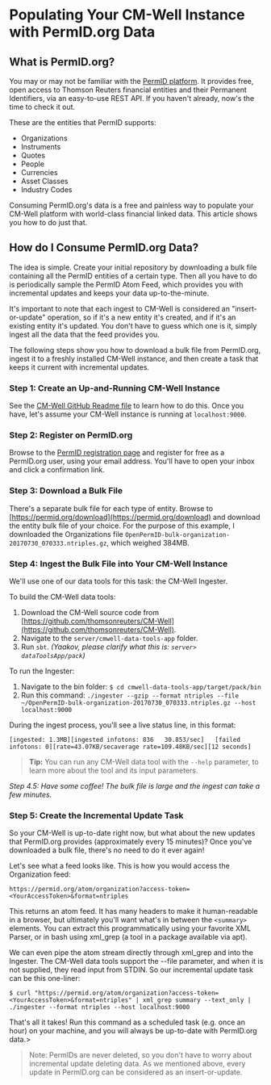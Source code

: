# Populating Your CM-Well Instance with PermID.org Data #

## What is PermID.org? ##

You may or may not be familiar with the [PermID platform](https://permid.org/). It provides free, open access to Thomson Reuters financial entities  and their Permanent Identifiers, via an easy-to-use REST API. If you haven't already, now's the time to check it out.

These are the entities that PermID supports:

* Organizations
* Instruments
* Quotes
* People
* Currencies
* Asset Classes
* Industry Codes

Consuming PermID.org's data is a free and painless way to populate your CM-Well platform with world-class financial linked data. This article shows you how to do just that. 

## How do I Consume PermID.org Data? ##
The idea is simple. Create your initial repository by downloading a bulk file containing all the PermID entities of a certain type. Then all you have to do is periodically sample the PermID Atom Feed, which provides you with incremental updates and keeps your data up-to-the-minute. 

It's important to note that each ingest to CM-Well is considered an "insert-or-update" operation, so if it's a new entity it's created, and if it's an existing entity it's updated. You don't have to guess which one is it, simply ingest all the data that the feed provides you.
 
The following steps show you how to download a bulk file from PermID.org, ingest it to a freshly installed CM-Well instance, and then create a task that keeps it current with incremental updates. 

### Step 1: Create an Up-and-Running CM-Well Instance ###

See the [CM-Well GitHub Readme file](https://github.com/thomsonreuters/CM-Well/blob/master/Readme.md) to learn how to do this. Once you have, let's assume your CM-Well instance is running at ```localhost:9000```.
 
### Step 2: Register on PermID.org ###

Browse to the [PermID registration page](https://iamui.thomsonreuters.com/iamui/UI/createUser?app_id=Bold&realm=Bold) and register for free as a PermID.org user, using your email address. You'll have to open your inbox and click a confirmation link.
 
### Step 3: Download a Bulk File ###

There's a separate bulk file for each type of entity. Browse to [https://permid.org/download](https://permid.org/download) and download the entity bulk file of your choice. For the purpose of this example, I downloaded the Organizations file ```OpenPermID-bulk-organization-20170730_070333.ntriples.gz```, which weighed 384MB.
 
### Step 4: Ingest the Bulk File into Your CM-Well Instance ###

We'll use one of our data tools for this task: the CM-Well Ingester.

To build the CM-Well data tools:

1. Download the CM-Well source code from [https://github.com/thomsonreuters/CM-Well](https://github.com/thomsonreuters/CM-Well). 
2. Navigate to the ```server/cmwell-data-tools-app``` folder.
3. Run ```sbt```. *(Yaakov, please clarify what this is: ```server> dataToolsApp/pack```)*

To run the Ingester:

1. Navigate to the bin folder:
   ```$ cd cmwell-data-tools-app/target/pack/bin```
1. Run this command:
   ```./ingester --gzip --format ntriples --file ~/OpenPermID-bulk-organization-20170730_070333.ntriples.gz --host localhost:9000```

During the ingest process, you'll see a live status line, in this format:

    [ingested: 1.3MB][ingested infotons: 836   30.853/sec]   [failed infotons: 0][rate=43.07KB/secaverage rate=109.48KB/sec][12 seconds]
    
>**Tip:** You can run any CM-Well data tool with the ```--help``` parameter, to learn more about the tool and its input parameters.
 
*Step 4.5: Have some coffee! The bulk file is large and the ingest can take a few minutes.*
 
### Step 5: Create the Incremental Update Task ###

So your CM-Well is up-to-date right now, but what about the new updates that PermID.org provides (approximately every 15 minutes)? Once you've downloaded a bulk file, there's no need to do it ever again!

Let's see what a feed looks like. This is how you would access the Organization feed:

    https://permid.org/atom/organization?access-token=<YourAccessToken>&format=ntriples

This returns an atom feed. It has many headers to make it human-readable in a browser, but ultimately you'll want what's in between the ```<summary>``` elements. You can extract this programmatically using your favorite XML Parser, or in bash using xml_grep (a tool in a package available via apt).

We can even pipe the atom stream directly through xml_grep and into the Ingester. The CM-Well data tools support the --file parameter, and when it is not supplied, they read input from STDIN. So our incremental update task can be this one-liner:

    $ curl "https://permid.org/atom/organization?access-token=<YourAccessToken>&format=ntriples" | xml_grep summary --text_only |  ./ingester --format ntriples --host localhost:9000

That's all it takes! Run this command as a scheduled task (e.g. once an hour) on your machine, and you will always be up-to-date with PermID.org data.>
 
>Note: PermIDs are never deleted, so you don't have to worry about incremental update deleting data. As we mentioned above, every update in PermID.org can be considered as an insert-or-update.
 